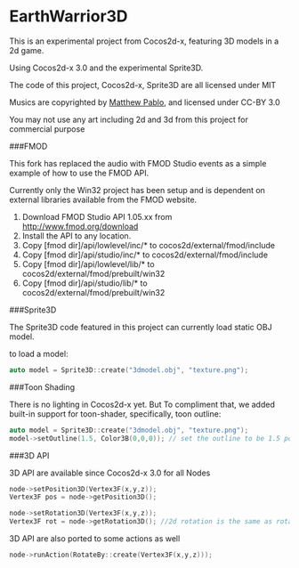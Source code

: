 EarthWarrior3D
======

This is an experimental project from Cocos2d-x, featuring 3D models in a 2d game.

Using Cocos2d-x 3.0 and the experimental Sprite3D.

The code of this project, Cocos2d-x, Sprite3D are all licensed under MIT

Musics are copyrighted by [Matthew Pablo](http://www.matthewpablo.com/), and licensed under CC-BY 3.0

You may not use any art including 2d and 3d from this project for commercial purpose


###FMOD

This fork has replaced the audio with FMOD Studio events as a simple example of how to use the FMOD API.

Currently only the Win32 project has been setup and is dependent on external libraries available from the FMOD website.

1. Download FMOD Studio API 1.05.xx from http://www.fmod.org/download
2. Install the API to any location.
3. Copy [fmod dir]/api/lowlevel/inc/* to cocos2d/external/fmod/include
4. Copy [fmod dir]/api/studio/inc/* to cocos2d/external/fmod/include
5. Copy [fmod dir]/api/lowlevel/lib/* to cocos2d/external/fmod/prebuilt/win32
6. Copy [fmod dir]/api/studio/lib/* to cocos2d/external/fmod/prebuilt/win32


###Sprite3D


The Sprite3D code featured in this project can currently load static OBJ model.

to load a model:
```c++
auto model = Sprite3D::create("3dmodel.obj", "texture.png");
```

###Toon Shading

There is no lighting in Cocos2d-x yet. But
To compliment that, we added built-in support for toon-shader, specifically, toon outline:
```c++
auto model = Sprite3D::create("3dmodel.obj", "texture.png");
model->setOutline(1.5, Color3B(0,0,0)); // set the outline to be 1.5 point wide, and black
```


###3D API

3D API are available since Cocos2d-x 3.0 for all Nodes

```c++
node->setPosition3D(Vertex3F(x,y,z));
Vertex3F pos = node->getPosition3D();

node->setRotation3D(Vertex3F(x,y,z));
Vertex3F rot = node->getRotation3D(); //2d rotation is the same as rotating in z axis
```
3D API are also ported to some actions as well
```c++
node->runAction(RotateBy::create(Vertex3F(x,y,z)));
```
